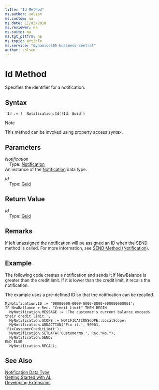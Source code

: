 ```yaml
---
title: "Id Method"
ms.author: solsen
ms.custom: na
ms.date: 11/02/2018
ms.reviewer: na
ms.suite: na
ms.tgt_pltfrm: na
ms.topic: article
ms.service: "dynamics365-business-central"
author: solsen
---
```

[//]: # (START>DO_NOT_EDIT)
[//]: # (IMPORTANT:Do not edit any of the content between here and the END>DO_NOT_EDIT.)
[//]: # (Any modifications should be made in the .xml files in the ModernDev repo.)
# Id Method
Specifies the identifier for a notification.

## Syntax
```
[Id := ]  Notification.Id([Id: Guid])
```
> [!NOTE]  
> This method can be invoked using property access syntax.  
## Parameters
*Notification*  
&emsp;Type: [Notification](notification-data-type.md)  
An instance of the [Notification](notification-data-type.md) data type.  

*Id*  
&emsp;Type: [Guid](../guid/guid-data-type.md)  
  


## Return Value
*Id*  
&emsp;Type: [Guid](../guid/guid-data-type.md)  
  


[//]: # (IMPORTANT: END>DO_NOT_EDIT)

## Remarks
If left unassigned the notification will be assigned an ID when the SEND method is called. For more information, see [SEND Method (Notification)](../../methods/devenv-send-method-notification.md).

##  Example
The following code creates a notification and sends it if NewBalance is greater than the credit limit. If it is lower than the credit limit, it recalls the notification.

The example uses a pre-defined ID so that the notification can be recalled.

```
MyNotification.ID := '00000000-0000-0000-0000-000000000001';
IF NewBallance > Rec. "Credit Limit" THEN BEGIN
  MyNotification.MESSAGE := 'The customer's current balance exceeds their credit limit.';
  MyNotification.SCOPE := NOTIFICATIONSCOPE::LocalScope;
  MyNotification.ADDACTION('Fix it.', 50001, 'FixCustomerCreditLimit');
  MyNotification.SETDATA('CustomerNo.', Rec."No.");
  MyNotification.SEND;
END ELSE
  MyNotification.RECALL;
```

## See Also
[Notification Data Type](notification-data-type.md)  
[Getting Started with AL](../../devenv-get-started.md)  
[Developing Extensions](../../devenv-dev-overview.md)